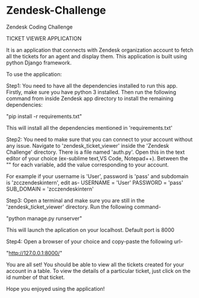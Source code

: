 # Zendesk-Challenge
 Zendesk Coding Challenge

TICKET VIEWER APPLICATION

It is an application that connects with Zendesk organization account to fetch all the tickets for an agent and display them. This application is built using python 
Django framework. 

To use the application:

Step1:
You need to have all the dependencies installed to run this app. Firstly, make sure you have python 3 installed. Then run the following command from inside 
Zendesk app directory to install the remaining dependencies:

"pip install -r requirements.txt"

This will install all the dependencies mentioned in 'requirements.txt'

Step2:
You need to make sure that you can connect to your account without any issue. Navigate to 'zendesk_ticket_viewer' inside the 'Zendesk Challenge' directory. 
There is a file named 'auth.py'. Open this in the text editor of your choice (ex-sublime text,VS Code, Notepad++). Between the "" for each variable, add the 
value corresponding to your account.

For example if your username is 'User', password is 'pass' and subdomain is 'zcczendeskintern', edit as-
USERNAME = 'User'
PASSWORD = 'pass'
SUB_DOMAIN = 'zcczendeskintern'

Step3:
Open a terminal and make sure you are still in the 'zendesk_ticket_viewer' directory. Run the following command-

"python manage.py runserver"

This will launch the aplication on your localhost. Default port is 8000

Step4:
Open a browser of your choice and copy-paste the following url-

"http://127.0.0.1:8000/"


You are all set! You should be able to view all the tickets created for your account in a table. To view the details of a particular ticket, just click on the id 
number of that ticket.

Hope you enjoyed using the application!

